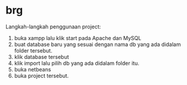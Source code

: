 # brg
Langkah-langkah penggunaan project:
1. buka xampp lalu klik start pada Apache dan MySQL
2. buat database baru yang sesuai dengan nama db yang ada didalam folder tersebut.
3. klik database tersebut 
4. klik import lalu pilih db yang ada didalam folder itu.
5. buka netbeans
6. buka project tersebut.

